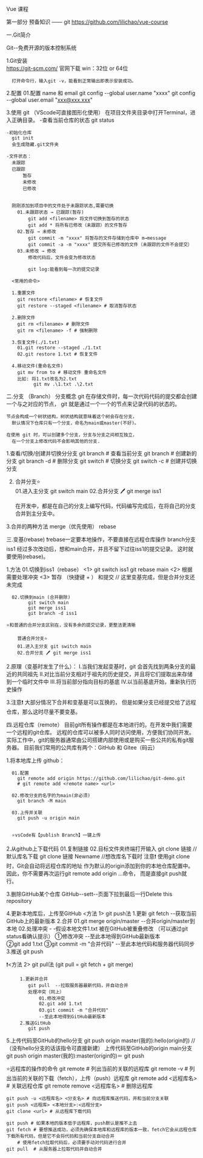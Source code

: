 Vue 课程

第一部分 预备知识 —— git
https://github.com/lilichao/vue-course

一.Git简介

  Git--免费开源的版本控制系统

  1.Git安装    
      https://git-scm.com/
      官网下载 win：32位 or 64位  
      
      打开命令行，输入git -v，能看到正常输出即表示安装成功。

  2.配置
    01.配置 name 和 email
      git config --global user.name "xxxx"
      git config --global user.email "xxx@xxx.xxx"

  3.使用 git （VScode可直接图形化使用）
    在项目文件夹目录中打开Terminal，进入正确目录。
    -查看当前仓库的状态
      git status
      
    -初始化仓库    
      git init
      会生成隐藏.git文件夹
  
    -文件状态：
      未跟踪
      已跟踪
          暂存
          未修改
          已修改
      
      
      刚刚添加到项目中的文件处于未跟踪状态,需要切换
        01.未跟踪状态 → 已跟踪(暂存)
            git add <filename> 将文件切换到暂存的状态 
            git add * 将所有已修改（未跟踪）的文件暂存
        02.暂存 → 未修改
            git commit -m "xxxx" 将暂存的文件存储到仓库中 m→message
            git commit -a -m "xxxx" 提交所有已修改的文件（未跟踪的文件不会提交）
        03.未修改 → 修改
            修改代码后，文件会变为修改状态

            git log:能看到每一次的提交记录
      
      <常用的命令>

      1.重置文件
        git restore <filename> # 恢复文件
        git restore --staged <filename> # 取消暂存状态

      2.删除文件
        git rm <filename> # 删除文件
        git rm <filename> -f # 强制删除

      3.恢复文件(./1.txt)
        01.git restore --staged ./1.txt
        02.git restore 1.txt # 恢复文件

      4.移动文件(重命名文件)
        git mv from to # 移动文件 重命名文件
        比如: 将1.txt改名为2.txt
              git mv .\1.txt .\2.txt

二.分支 （Branch）
  分支概念
    git 在存储文件时，每一次代码代码的提交都会创建一个与之对应的节点，
      git 就是通过一个一个的节点来记录代码的状态的。
    
    节点会构成一个树状结构，树状结构就意味着这个树会存在分支，
      默认情况下仓库只有一个分支，命名为main或master(不好)。
    
    在使用 git 时，可以创建多个分支，分支与分支之间相互独立，
      在一个分支上修改代码不会影响其他的分支.

  1.查看/切换/创建并切换分分支
      git branch # 查看当前分支
      git branch <branch name> # 创建新的分支
      git branch -d <branch name> # 删除分支
      git switch <branch name> # 切换分支
      git switch -c <branch name> # 创建并切换分支

  2. 合并分支⭐  
      01.进入主分支 git switch main
      02.合并分支 🖊 git merge iss1
     
      在开发中，都是在自己的分支上编写代码，代码编写完成后，在将自己的分支合并到主分支中。
  
  3.合并的两种方法
     merge（优先使用）
     rebase

三.变基(rebase)  ❗rebase一定要本地操作，不要直接在远程仓库操作
   branch分支 iss1 经过多次改动后，想和main合并，并且不留下过往iss1的提交记录。
   这时就要使用(rebase)。
 
  1.方法
      01.切换到iss1（rebase）
        <1> git switch iss1
            git rebase main
        <2> 根据需要处理冲突
        <3> 暂存 （快捷键 + ） 和提交    // 这里变基完成，但是合并分支还未完成
      
      02.切换到main (合并删除)
            git switch main
            git merge iss1
            git branch -d iss1
   
    ⭐和普通的合并分支区别在，没有多余的提交记录，更整洁更清晰

        普通合并分支⭐  
        01.进入主分支 git switch main
        02.合并分支 🖊 git merge iss1

  2.原理（变基时发生了什么）：
    Ⅰ.当我们发起变基时，git 会首先找到两条分支的最近的共同祖先
    Ⅱ.对比当前分支相对于祖先的历史提交，并且将它们提取出来存储到一个临时文件中
    Ⅲ.将当前部分指向目标的基底
    Ⅳ.以当前基底开始，重新执行历史操作

  3.注意❗
    大部分情况下合并和变基是可以互换的，
    但是如果分支已经提交给了远程仓库，那么这时尽量不要变基。

四.远程仓库（remote）
  目前git所有操作都是在本地进行的。在开发中我们需要一个远程的git仓库。
  远程的仓库可以被多人同时访问使用，方便我们协同开发。
  实际工作中，git的服务器通常由公司搭建内部使用或是购买一些公共的私有git服务器。
  目前我们常用的公共库有两个：GitHub 和 Gitee（码云）


  1.将本地库上传 github：

      01.配置
        git remote add origin https://github.com/lilichao/git-demo.git
        # git remote add <remote name> <url>

      02.修改分支的名字的为main(非必须)
        git branch -M main       

      03.上传并关联
        git push -u origin main
       

      ⭐vsCode有【publish Branch】一键上传

  2.从github上下载代码
      01.复制链接
      02.目标文件夹终端打开输入 
         git clone 链接 //默认库名下载
         git clone 链接 Newname //想改库名下载时 
      注意❗
        使用git clone时，Git会自动将远程仓库的地址
          作为默认的origin添加到你的本地仓库配置中。
            因此，你不需要再次运行git remote add origin ...命令，
               而是直接git push就行。
          
  3.删除GitHub某个仓库
     GitHub--sett--页面下拉到最后一行Delete this repository

  4.更新本地库后，上传至GitHub
    <方法 1> git push法 
    1.更新
      git fetch --获取当前GitHub上的最新版本
    2.合并
      01.git merge origin/master --合并origin/master到本地
      02.处理冲突 - -假设本地文件1.txt 被在GitHub被重叠修改 
        （可以通过git status看确认提示）
           ①修改冲突
             --至此本地得到GitHub最新版本              
           ②git add 1.txt
           ③git commit -m "合并代码" 
             --至此本地代码和服务器代码同步
         3.推送
           git push
      
  ❗<方法 2> git pull法  (git pull = git fetch + git merge)
        
         1.更新并合并
            git pull  --拉取服务器最新代码，并自动合并
            处理冲突（同上）
                01.修改冲突                             
                02.git add 1.txt
                03.git commit -m "合并代码" 
                --至此本地得到GitHub最新版本  
         2.推送GitHub
            git push
          
5.上传代码至GitHub的hello分支
    git push origin master(我的):hello(origin的) //（没有hello分支的话该指令可直接新建）
  上传代码至GitHub的origin main分支
    git push origin master(我的):master(origin的)＝ git push
    

 ⭐远程库的操作的命令
    git remote # 列出当前的关联的远程库
    git remote -v # 列出当前的关联的下载（fetch），上传（push）远程库
    git remote add <远程库名> <url> # 关联远程仓库
    git remote remove <远程库名>  # 删除远程库

    git push -u <远程库名> <分支名> # 向远程库推送代码，并和当前分支关联
    git push <远程库> <本地分支>:<远程分支>
    git clone <url> # 从远程库下载代码

    git push # 如果本地的版本低于远程库，push默认是推不上去
    git fetch # 要想推送成功，必须先确保本地库和远程库的版本一致，fetch它会从远程仓库下载所有代码，但是它不会将代码和当前分支自动合并
        # 使用fetch拉取代码后，必须要手动对代码进行合并
    git pull  # 从服务器上拉取代码并自动合并
